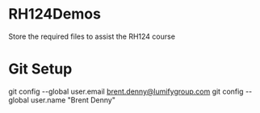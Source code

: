 # RH124Demos
Store the required files to assist the RH124 course

# Git Setup 
git config --global user.email brent.denny@lumifygroup.com
git config --global user.name "Brent Denny"
